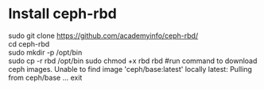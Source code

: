 # Install ceph-rbd
sudo git clone https://github.com/academyinfo/ceph-rbd/ \
cd ceph-rbd \
sudo mkdir -p /opt/bin \
sudo cp -r rbd /opt/bin
sudo chmod +x rbd
rbd #run command to download ceph images.
Unable to find image 'ceph/base:latest' locally
latest: Pulling from ceph/base
...
exit
